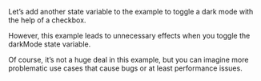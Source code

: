  Let’s add another state variable to the example to toggle a dark mode with the help of a checkbox.

However, this example leads to unnecessary effects when you toggle the darkMode state variable.

Of course, it’s not a huge deal in this example, but you can imagine more problematic use cases that cause bugs or at least performance issues.

